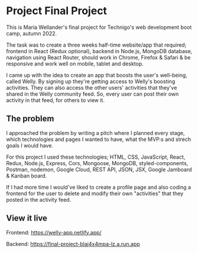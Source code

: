 # Project Final Project

This is Maria Wellander's final project for Technigo's web development boot camp, autumn 2022.

The task was to create a three weeks half-time website/app that required; frontend in React (Redux optional), backend in Node.js, MongoDB database, navigation using React Router, should work in Chrome, Firefox & Safari & be responsive and work well on mobile, tablet and desktop.

I came up with the idea to create an app that boosts the user's well-being, called Welly. By signing up they're getting access to Welly's boosting activities. They can also access the other users' activities that they've shared in the Welly community feed. So, every user can post their own activity in that feed, for others to view it.

## The problem

I approached the problem by writing a pitch where I planned every stage, which technologies and pages I wanted to have, what the MVP:s and strech goals I would have.

For this project I used these technologies; HTML, CSS, JavaScript, React, Redux, Node.js, Express, Cors, Mongoose, MongoDB, styled-components, Postman, nodemon, Google Cloud, REST API, JSON, JSX, Google Jamboard & Kanban board.

If I had more time I would've liked to create a profile page and also coding a frontend for the user to delete and modify their own "activities" that they posted in the activity feed.

## View it live

Frontend:
https://welly-app.netlify.app/

Backend:
https://final-project-blaj4x4mpa-lz.a.run.app